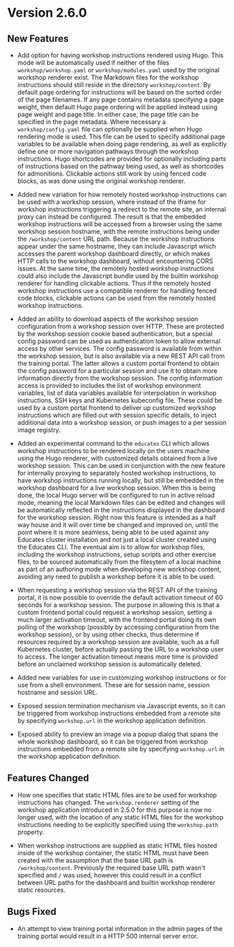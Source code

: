 Version 2.6.0
=============

New Features
------------

* Add option for having workshop instructions rendered using Hugo. This mode
  will be automatically used if neither of the files `workshop/workshop.yaml` or
  `workshop/modules.yaml` used by the original workshop renderer exist. The
  Markdown files for the workshop instructions should still reside in the
  directory `workshop/content`. By default page ordering for instructions will
  be based on the sorted order of the page filenames. If any page contains
  metadata specifying a page weight, then default Hugo page ordering will be
  applied instead using page weight and page title. In either case, the page
  title can be specified in the page metadata. Where necessary a
  `workshop/config.yaml` file can optionally be supplied when Hugo rendering
  mode is used. This file can be used to specify additional page variables to be
  available when doing page rendering, as well as explicitly define one or more
  navigation pathways through the workshop instructions. Hugo shortcodes are
  provided for optionally including parts of instructions based on the pathway
  being used, as well as shortcodes for admonitions. Clickable actions still
  work by using fenced code blocks, as was done using the original workshop
  renderer.

* Added new variation for how remotely hosted workshop instructions can be used
  with a workshop session, where instead of the iframe for workshop instructions
  triggering a redirect to the remote site, an internal proxy can instead be
  configured. The result is that the embedded workshop instructions will be
  accessed from a browser using the same workshop session hostname, with the
  remote instructions being under the `/workshop/content` URL path. Because the
  workshop instructions appear under the same hostname, they can include
  Javascript which accesses the parent workshop dashboard directly, or which
  makes HTTP calls to the workshop dashboard, without encountering CORS issues.
  At the same time, the remotely hosted workshop instructions could also include
  the Javascript bundle used by the builtin workshop renderer for handling
  clickable actions. Thus if the remotely hosted workshop instructions use a
  compatible renderer for handling fenced code blocks, clickable actions can be
  used from the remotely hosted workshop instructions.

* Added an ability to download aspects of the workshop session configuration
  from a workshop session over HTTP. These are protected by the workshop session
  cookie based authentication, but a special config password can be used as
  authentication token to allow external access by other services. The config
  password is available from within the workshop session, but is also available
  via a new REST API call from the training portal. The latter allows a custom
  portal frontend to obtain the config password for a particular session and use
  it to obtain more information directly from the workshop session. The config
  information access is provided to includes the list of workshop environment
  variables, list of data variables available for interpolation in workshop
  instructions, SSH keys and Kubernetes kubeconfig file. These could be used by
  a custom portal frontend to deliver up customized workshop instructions which
  are filled out with session specific details, to inject additional data into a
  workshop session, or push images to a per session image registry.

* Added an experimental command to the `educates` CLI which allows workshop
  instructions to be rendered locally on the users machine using the Hugo
  renderer, with customized details obtained from a live workshop session. This
  can be used in conjunction with the new feature for internally proxying to
  separately hosted workshop instructions, to have workshop instructions running
  locally, but still be embedded in the workshop dashboard for a live workshop
  session. When this is being done, the local Hugo server will be configured to
  run in active reload mode, meaning the local Markdown files can be edited and
  changes will be automatically reflected in the instructions displayed in the
  dashboard for the workshop session. Right now this feature is intended as a
  half way house and it will over time be changed and improved on, until the
  point where it is more seamless, being able to be used against any Educates
  cluster installation and not just a local cluster created using the Educates
  CLI. The eventual aim is to allow for workshop files, including the workshop
  instructions, setup scripts and other exercise files, to be sourced
  automatically from the filesytem of a local machine as part of an authoring
  mode when developing new workshop content, avoiding any need to publish a
  workshop before it is able to be used.

* When requesting a workshop session via the REST API of the training portal, it
  is now possible to override the default activation timeout of 60 seconds for a
  workshop session. The purpose in allowing this is that a custom frontend
  portal could request a workshop session, setting a much larger activation
  timeout, with the frontend portal doing its own polling of the workshop
  (possibly by accessing configuration from the workshop session), or by using
  other checks, thus determine if resources required by a workshop session are
  available, such as a full Kubernetes cluster, before actually passing the URL
  to a workshop user to access. The longer activation timeout means more time is
  provided before an unclaimed workshop session is automatically deleted.

* Added new variables for use in customizing workshop instructions or for use
  from a shell environment. These are for session name, session hostname and
  session URL.

* Exposed session termination mechanism via Javascript events, so it can be
  triggered from workshop instructions embedded from a remote site by specifying
  `workshop.url` in the workshop application definition.

* Exposed ability to preview an image via a popup dialog that spans the whole
  workshop dashboard, so it can be triggered from workshop instructions embedded
  from a remote site by specifying `workshop.url` in the workshop application
  definition.

Features Changed
----------------

* How one specifies that static HTML files are to be used for workshop
  instructions has changed. The `workshop.renderer` setting of the workshop
  application introduced in 2.5.0 for this purpose is now no longer used, with
  the location of any static HTML files for the workshop instructions needing to
  be explicitly specified using the `workshop.path` property.

* When workshop instructions are supplied as static HTML files hosted inside of
  the workshop container, the static HTML must have been created with the
  assumption that the base URL path is `/workshop/content`. Previously the
  required base URL path wasn't specified and `/` was used, however this could
  result in a conflict between URL paths for the dashboard and builtin workshop
  renderer static resources.

Bugs Fixed
----------

* An attempt to view training portal information in the admin pages of the
  training portal would result in a HTTP 500 internal server error.
